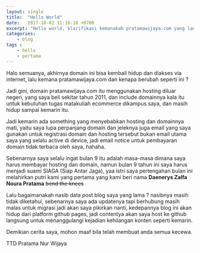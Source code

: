 ```yaml
---
layout: single
title:  "Hello World"
date:   2017-10-02 11:16:18 +0700
excerpt: "Hello world, klarifikasi kemanakah pratamawijaya.com yang lama ?"
categories: 
    - blog
tags : 
    - hello 
    - pertama
---
```


Halo semuanya, akhirnya domain ini bisa kembali hidup dan diakses via internet, lalu kemana pratamawijaya.com dan kenapa berubah seperti ini ?

Jadi gini, domain pratamawijaya.com itu menggunakan hosting diluar negeri, yang saya beli sekitar tahun 2011, dan include domainnya kala itu untuk kebutuhan tugas matakuliah ecommerce dikampus saya, dan masih hidup sampai kemarin itu.

Jadi kemarin ada something yang menyebabkan hosting dan domainnya mati, yaitu saya lupa perpanjang domain dan jeleknya juga email yang saya gunakan untuk registrasi domain dan hosting tersebut bukan email utama saya yang selalu active di device, jadi email notice untuk pembayaran domain tidak terbaca oleh saya, hahaha.

Sebenarnya saya selalu ingat bulan 9 itu adalah masa-masa dimana saya harus membayar hosting dan domain, namun bulan 9 tahun ini saya harus menjadi suami SIAGA (Siap Antar Jaga), yaa istri saya pertengahan bulan ini melahirkan putri kami yang pertama yang kami beri nama **Daenerys Zalfa Noura Pratama** ~~bend the knees~~

Lalu bagaimanakah nasib data post blog saya yang lama ? nasibnya masih tidak diketahui, sebenarnya saya ada updatenya tapi berhubung masih malas untuk migrasi jadi akan saya pikirkan nanti, kedepannya blog ini akan hidup dari platform github pages, jadi contentya akan saya host ke github langsung untuk menanggulangi kejadian kehilangan konten seperti kemarin.

Demikian cerita saya, mohon maaf bila telah membuat anda semua kecewa.

TTD
Pratama Nur Wijaya
